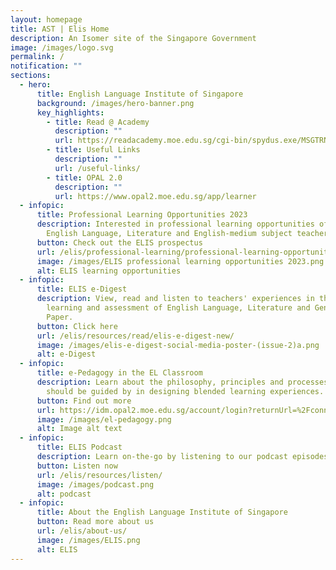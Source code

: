 ```yaml
---
layout: homepage
title: AST | Elis Home
description: An Isomer site of the Singapore Government
image: /images/logo.svg
permalink: /
notification: ""
sections:
  - hero:
      title: English Language Institute of Singapore
      background: /images/hero-banner.png
      key_highlights:
        - title: Read @ Academy
          description: ""
          url: https://readacademy.moe.edu.sg/cgi-bin/spydus.exe/MSGTRN/WPAC/HOME
        - title: Useful Links
          description: ""
          url: /useful-links/
        - title: OPAL 2.0
          description: ""
          url: https://www.opal2.moe.edu.sg/app/learner
  - infopic:
      title: Professional Learning Opportunities 2023
      description: Interested in professional learning opportunities offered to
        English Language, Literature and English-medium subject teachers?
      button: Check out the ELIS prospectus
      url: /elis/professional-learning/professional-learning-opportunities/
      image: /images/ELIS professional learning opportunities 2023.png
      alt: ELIS learning opportunities
  - infopic:
      title: ELIS e-Digest
      description: View, read and listen to teachers' experiences in the teaching
        learning and assessment of English Language, Literature and General
        Paper.
      button: Click here
      url: /elis/resources/read/elis-e-digest-new/
      image: /images/elis-e-digest-social-media-poster-(issue-2)a.png
      alt: e-Digest
  - infopic:
      title: e-Pedagogy in the EL Classroom
      description: Learn about the philosophy, principles and processes that you
        should be guided by in designing blended learning experiences.
      button: Find out more
      url: https://idm.opal2.moe.edu.sg/account/login?returnUrl=%2Fconnect%2Fauthorize%2Fcallback%3Fresponse_type%3Dcode%26client_id%3DOpal2WebApp%26state%3DUc6Ghs62DqkbvQvNo98gYDanPVvMFRWOOxmTncu5sia28%26redirect_uri%3Dhttps%253A%252F%252Fwww.opal2.moe.edu.sg%252Fapp%252Findex.html%26scope%3Droles%2520profile%2520cxprofile%2520openid%2520cxDomainInternalApi%26code_challenge%3DGaefzuKJp2qdvx66W6YZTPuTj-BEsEvAT6RXVlxA2wI%26code_challenge_method%3DS256%26nonce%3DUc6Ghs62DqkbvQvNo98gYDanPVvMFRWOOxmTncu5sia28
      image: /images/el-pedagogy.png
      alt: Image alt text
  - infopic:
      title: ELIS Podcast
      description: Learn on-the-go by listening to our podcast episodes
      button: Listen now
      url: /elis/resources/listen/
      image: /images/podcast.png
      alt: podcast
  - infopic:
      title: About the English Language Institute of Singapore
      button: Read more about us
      url: /elis/about-us/
      image: /images/ELIS.png
      alt: ELIS
---
```

